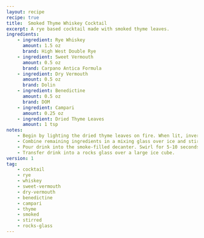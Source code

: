 ```yaml
---
layout: recipe
recipe: true
title:  Smoked Thyme Whiskey Cocktail
excerpt: A rye based cocktail made with smoked thyme leaves.
ingredients:
    - ingredient: Rye Whiskey
      amount: 1.5 oz
      brand: High West Double Rye
    - ingredient: Sweet Vermouth
      amount: 0.5 oz
      brand: Carpano Antica Formula
    - ingredient: Dry Vermouth
      amount: 0.5 oz
      brand: Dolin
    - ingredient: Benedictine
      amount: 0.5 oz
      brand: DOM
    - ingredient: Campari
      amount: 0.25 oz
    - ingredient: Dried Thyme Leaves
      amount: 1 tsp
notes:
    - Begin by lighting the dried thyme leaves on fire. When lit, invert a decanter over top to capture smoke. When the decanter is opaque, quickly seal the top. Put aside for later.
    - Combine remaining ingredients in a mixing glass over ice and stir.
    - Pour drink into the smoke-filled decanter. Swirl for 5-10 seconds. The longer you swirl, the more smokey the cocktail.
    - Transfer drink into a rocks glass over a large ice cube.
version: 1
tag:
    - cocktail
    - rye
    - whiskey
    - sweet-vermouth
    - dry-vermouth
    - benedictine
    - campari
    - thyme
    - smoked
    - stirred
    - rocks-glass
---
```

